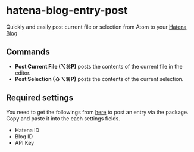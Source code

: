 # hatena-blog-entry-post
Quickly and easily post current file or selection from Atom to your [Hatena Blog](http://hatenablog.com/)

## Commands
- **Post Current File (⌥⌘P)** posts the contents of the current file in the editor.
- **Post Selection (⇧⌥⌘P)** posts the contents of the current selection.

## Required settings
You need to get the followings from [here](http://blog.hatena.ne.jp/my/config/detail) to post an entry via the package. Copy and paste it into the each settings fields.

 - Hatena ID
 - Blog ID
 - API Key
